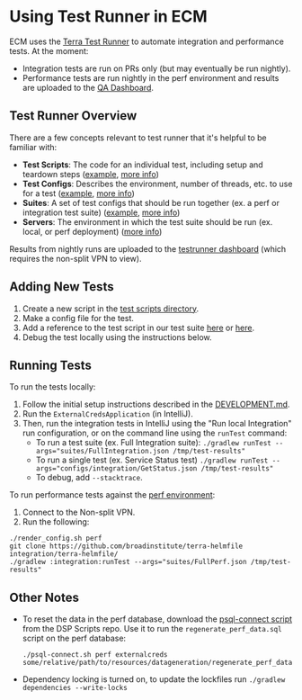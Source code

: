 # Using Test Runner in ECM

ECM uses the [Terra Test Runner](https://github.com/DataBiosphere/terra-test-runner) to automate integration and performance tests. At the moment:
* Integration tests are run on PRs only (but may eventually be run nightly).
* Performance tests are run nightly in the perf environment and results are uploaded to the [QA Dashboard](https://trdash.dsp-eng-tools.broadinstitute.org/).

## Test Runner Overview

There are a few concepts relevant to test runner that it's helpful to be familiar with:
* **Test Scripts**: The code for an individual test, including setup and teardown steps ([example](src/main/java/scripts/testscripts/GetVersion.java), [more info](https://github.com/DataBiosphere/terra-test-runner#Test-Script))
* **Test Configs**: Describes the environment, number of threads, etc. to use for a test ([example](src/main/resources/configs/perf/GetStatus.json), [more info](https://github.com/DataBiosphere/terra-test-runner#test-configuration))
* **Suites**: A set of test configs that should be run together (ex. a perf or integration test suite) ([example](src/main/resources/suites/FullPerf.json), [more info](https://github.com/DataBiosphere/terra-test-runner#test-suite))
* **Servers**: The environment in which the test suite should be run (ex. local, or perf deployment) ([more info](https://github.com/DataBiosphere/terra-test-runner#add-a-new-server-specification))

Results from nightly runs are uploaded to the [testrunner dashboard](https://trdash.dsp-eng-tools.broadinstitute.org/#) (which requires the non-split VPN to view).

## Adding New Tests

1. Create a new script in the [test scripts directory](src/main/java/scripts/testscripts).
2. Make a config file for the test.
2. Add a reference to the test script in our test suite [here](src/main/resources/suites/FullIntegration.json) or [here](src/main/resources/suites/FullPerf.json).
3. Debug the test locally using the instructions below.


## Running Tests


To run the tests locally:

1. Follow the initial setup instructions described in the [DEVELOPMENT.md](../DEVELOPMENT.md).
2. Run the `ExternalCredsApplication` (in IntelliJ).
3. Then, run the integration tests in IntelliJ using the "Run local Integration" run configuration, or on the command line using the `runTest` command:
   - To run a test suite (ex. Full Integration suite):
     `./gradlew runTest --args="suites/FullIntegration.json /tmp/test-results"`
   - To run a single test (ex. Service Status test)
     `./gradlew runTest --args="configs/integration/GetStatus.json /tmp/test-results"`
   - To debug, add `--stacktrace`.

To run performance tests against the [perf environment](https://externalcreds.dsde-perf.broadinstitute.org/):

1. Connect to the Non-split VPN.
2. Run the following:
```
./render_config.sh perf
git clone https://github.com/broadinstitute/terra-helmfile integration/terra-helmfile/
./gradlew :integration:runTest --args="suites/FullPerf.json /tmp/test-results"
```

## Other Notes

* To reset the data in the perf database, download the [psql-connect script](https://github.com/broadinstitute/dsp-scripts/blob/master/firecloud/psql-connect.sh) from the DSP Scripts repo. Use it to run the `regenerate_perf_data.sql` script on the perf database:  
  ```
  ./psql-connect.sh perf externalcreds some/relative/path/to/resources/datageneration/regenerate_perf_data.sql
  ```

* Dependency locking is turned on, to update the lockfiles run `./gradlew dependencies --write-locks`
